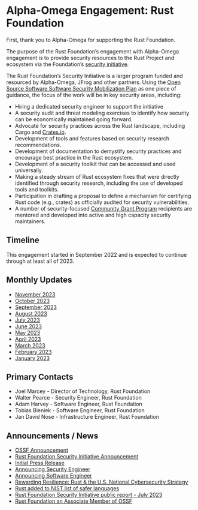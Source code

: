 # Alpha-Omega Engagement: Rust Foundation 

First, thank you to Alpha-Omega for supporting the Rust Foundation.

The purpose of the Rust Foundation’s engagement with Alpha-Omega engagement is to provide security resources to the Rust Project and ecosystem via the Foundation’s [security initiative](https://foundation.rust-lang.org/news/2022-09-13-rust-foundation-establishes-security-team/). 

The Rust Foundation’s Security Initiative is a larger program funded and resourced by Alpha-Omega, JFrog and other partners. Using the [Open Source Software Software Security Mobilization Plan](https://openssf.org/oss-security-mobilization-plan/) as one piece of guidance, the focus of the work will be in key security areas, including:

* Hiring a dedicated security engineer to support the initiative
* A security audit and threat modeling exercises to identify how security can be economically maintained going forward.
* Advocate for security practices across the Rust landscape, including Cargo and [Crates.io](https://crates.io).
* Development of tools and features based on security research recommendations.
* Development of documentation to demystify security practices and encourage best practice in the Rust ecosystem.
* Development of a security toolkit that can be accessed and used universally.
* Making a steady stream of Rust ecosystem fixes that were directly identified through security research, including the use of developed tools and toolkits.
* Participation in drafting a proposal to define a mechanism for certifying Rust code (e.g., crates) as officially audited for security vulnerabilities.
* A number of security-focused [Community Grant Program](https://foundation.rust-lang.org/grants/) recipients are mentored and developed into active and high capacity security maintainers.


## Timeline

This engagement started in September 2022 and is expected to continue through at least all of 2023.

## Monthly Updates

* [November 2023](update-2023-11.md)
* [October 2023](update-2023-10.md)
* [September 2023](update-2023-09.md)
* [August 2023](update-2023-08.md)
* [July 2023](update-2023-07.md)
* [June 2023](update-2023-06.md)
* [May 2023](update-2023-05.md)
* [April 2023](update-2023-04.md)
* [March 2023](update-2023-03.md)
* [February 2023](update-2023-02.md)
* [January 2023](update-2023-01.md)

## Primary Contacts

* Joel Marcey - Director of Technology, Rust Foundation
* Walter Pearce - Security Engineer, Rust Foundation
* Adam Harvey - Software Engineer, Rust Foundation
* Tobias Bieniek - Software Engineer, Rust Foundation
* Jan David Nose - Infrastructure Engineer, Rust Foundation

## Announcements / News

* [OSSF Announcement](https://openssf.org/blog/2022/09/13/alpha-omega-project-announces-over-1-5m-in-grants-to-critical-open-source-projects-and-new-omega-analysis-toolchain/)
* [Rust Foundation Security Initiative Announcement](https://foundation.rust-lang.org/news/2022-09-13-rust-foundation-establishes-security-team/)
* [Initial Press Release](https://thenewstack.io/alpha-omega-dishes-out-cash-to-secure-open-source-projects/)
* [Announcing Security Engineer](https://foundation.rust-lang.org/news/welcoming-our-new-security-engineer-walter-pearce/)
* [Announcing Software Engineer](https://foundation.rust-lang.org/news/welcoming-software-engineer-adam-harvey-to-the-rust-foundation-team/)
* [Rewarding Resilience: Rust & the U.S. National Cybersecurity Strategy](https://foundation.rust-lang.org/news/rewarding-resilience-rust-the-u-s-national-cybersecurity-strategy/)
* [Rust added to NIST list of safer languages](https://foundation.rust-lang.org/news/rust-identified-as-safer-coding-tool-by-nist/)
* [Rust Foundation Security Initiative public report - July 2023](https://foundation.rust-lang.org/news/new-rust-foundation-report-details-security-initiative-progress/)
* [Rust Foundation an Associate Member of OSSF](https://foundation.rust-lang.org/news/announcing-the-rust-foundation-s-associate-membership-with-openssf/)
